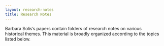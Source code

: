 ```yaml
---
layout: research-notes
title: Research Notes
---
```


Barbara Solís’s papers contain folders of research notes on various historical themes. This material is broadly organized according to the topics listed below.
